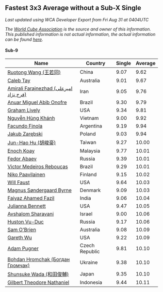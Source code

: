 ## Fastest 3x3 Average without a Sub-X Single

*Last updated using WCA Developer Export from Fri Aug 31 at 0404UTC*

*The [World Cube Association](https://www.worldcubeassociation.org) is the source and owner of this information. This published information is not actual information, the actual information can be found [here](https://www.worldcubeassociation.org/results).*

#### Sub-9
|Name|Country|Single|Average|
|--|--|--|--|
|[Ruotong Wang (王若同)](https://www.worldcubeassociation.org/persons/2015WANG92)|China|9.07|9.62|
|[Caleb Tay](https://www.worldcubeassociation.org/persons/2016TAYC01)|Australia|9.01|9.67|
|[Amirali Farajnezhad (امیرعلی فرج نژاد)](https://www.worldcubeassociation.org/persons/2017FARA02)|Iran|9.05|9.76|
|[Anuar Miguel Abib Onofre](https://www.worldcubeassociation.org/persons/2015ONOF01)|Brazil|9.30|9.79|
|[Graham Lively](https://www.worldcubeassociation.org/persons/2018LIVE01)|USA|9.34|9.81|
|[Nguyễn Hùng Khánh](https://www.worldcubeassociation.org/persons/2017KHAN37)|Vietnam|9.00|9.92|
|[Facundo Finola](https://www.worldcubeassociation.org/persons/2012FINO02)|Argentina|9.19|9.94|
|[Jakub Zarębski](https://www.worldcubeassociation.org/persons/2015ZARB01)|Poland|9.03|9.94|
|[Jun-Hao Hu (胡峻豪)](https://www.worldcubeassociation.org/persons/2017HUJU01)|Taiwan|9.27|10.00|
|[Enoch Koay](https://www.worldcubeassociation.org/persons/2017KOAY02)|Malaysia|9.77|10.01|
|[Fedor Abaev](https://www.worldcubeassociation.org/persons/2016ABAE01)|Russia|9.39|10.01|
|[Victor Medeiros Rebouças](https://www.worldcubeassociation.org/persons/2016REBO01)|Brazil|9.29|10.01|
|[Niko Paavilainen](https://www.worldcubeassociation.org/persons/2011PAAV01)|Finland|9.15|10.02|
|[Will Faust](https://www.worldcubeassociation.org/persons/2016FAUS01)|USA|9.64|10.03|
|[Magnus Søndergaard Byrne](https://www.worldcubeassociation.org/persons/2017BYRN01)|Denmark|9.09|10.03|
|[Faiyaz Ahamed Fazil](https://www.worldcubeassociation.org/persons/2016FAZI01)|India|9.06|10.04|
|[Julianna Bennett](https://www.worldcubeassociation.org/persons/2013BENN03)|USA|9.47|10.05|
|[Avshalom Sharavani](https://www.worldcubeassociation.org/persons/2016SHAR16)|Israel|9.00|10.06|
|[Huston Vu-Duc](https://www.worldcubeassociation.org/persons/2017HUNV01)|Russia|9.17|10.06|
|[Sam O'Brien](https://www.worldcubeassociation.org/persons/2016OBRI01)|Australia|9.08|10.09|
|[Gareth Wu](https://www.worldcubeassociation.org/persons/2015WUGA01)|USA|9.22|10.09|
|[Adam Pugner](https://www.worldcubeassociation.org/persons/2014PUGN01)|Czech Republic|9.81|10.10|
|[Bohdan Hromchak (Богдан Громчак)](https://www.worldcubeassociation.org/persons/2012HROM01)|Ukraine|9.38|10.10|
|[Shunsuke Wada (和田俊輔)](https://www.worldcubeassociation.org/persons/2016WADA01)|Japan|9.35|10.10|
|[Gilbert Theodore Nathaniel](https://www.worldcubeassociation.org/persons/2017NATH04)|Indonesia|9.44|10.11|
